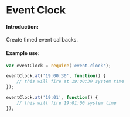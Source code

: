 Event Clock
===================================

#### Introduction:
Create timed event callbacks.

#### Example use:
```js
var eventClock = require('event-clock');

eventClock.at('19:00:30', function() {
    // this will fire at 19:00:30 system time
});

eventClock.at('19:01', function() {
    // this will fire 19:01:00 system time
});
```
